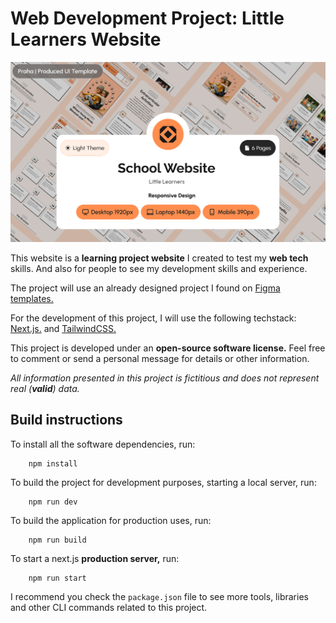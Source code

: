 # Web Development Project: Little Learners Website

![Little Learners Website Cover](./little-learners-website-cover.png)

This website is a **learning project website** I created to test my **web tech** skills. And also for people to see my development skills and experience.

The project will use an already designed project I found on [Figma templates.](https://www.figma.com/community/file/1308633616415979699/school-education-website-ui-template-light-theme-neubrutalism-free-editable)

For the development of this project, I will use the following techstack: [Next.js.](https://nextjs.org/) and [TailwindCSS.](https://tailwindcss.com)

This project is developed under an **open-source software license.** Feel free to comment or send a personal message for details or other information.

_All information presented in this project is fictitious and does not represent real (**valid**) data._

## Build instructions

To install all the software dependencies, run:

```cli
    npm install
```

To build the project for development purposes, starting a local server, run:

```cli
    npm run dev
```

To build the application for production uses, run:

```cli
    npm run build
```

To start a next.js **production server,** run:

```cli
    npm run start
```

I recommend you check the `package.json` file to see more tools, libraries and other CLI commands related to this project.
